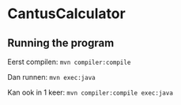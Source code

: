 # CantusCalculator
## Running the program
Eerst compilen: `mvn compiler:compile`

Dan runnen: `mvn exec:java`

Kan ook in 1 keer: `mvn compiler:compile exec:java`
